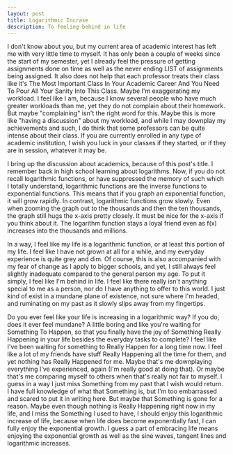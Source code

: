 ```yaml
---
layout: post
title: Logarithmic Incrase
description: To feeling behind in life
---
```

I don't know about you, but my current area of academic interest has left me with very little time to myself. It has only been a couple of weeks since the start of my semester, yet I already feel the pressure of getting assignments done on time as well as the never ending LIST of assignments being assigned. It also does not help that each professor treats their class like it's The Most Important Class In Your Academic Career And You Need To Pour All Your Sanity Into This Class. Maybe I'm exaggerating my workload. I feel like I am, because I know several people who have much greater workloads than me, yet they do not complain about their homework. But maybe "complaining" isn't the right word for this. Maybe this is more like "having a discussion" about my workload, and while I may downplay my achievements and such, I do think that some professors can be quite intense about their class. If you are currently enrolled in any type of academic institution, I wish you luck in your classes if they started, or if they are in session, whatever it may be.

I bring up the discussion about academics, because of this post's title. I remember back in high school learning about logarithms. Now, if you do not recall logarithmic functions, or have suppressed the memory of such which I totally understand, logarithmic functions are the inverse functions to exponential functions. This means that if you graph an exponential function, it will grow rapidly. In contrast, logarithmic functions grow slowly. Even when zooming the graph out to the thousands and then the ten thousands, the graph still hugs the x-axis pretty closely. It must be nice for the x-axis if you think about it. The logarithm function stays a loyal friend even as f(x) increases into the thousands and millions.

In a way, I feel like my life is a logarithmic function, or at least this portion of my life. I feel like I have not grown at all for a while, and my everyday experience is quite grey and dim. Of course, this is also accompanied with my fear of change as I apply to bigger schools, and yet, I still always feel slightly inadequate compared to the general person my age. To put it simply, I feel like I'm behind in life. I feel like there really isn't anything special to me as a person, nor do I have anything to offer to this world. I just kind of exist in a mundane plane of existence, not sure where I'm headed, and ruminating on my past as it slowly slips away from my fingertips.

Do you ever feel like your life is increasing in a logarithmic way? If you do, does it ever feel mundane? A little boring and like you're waiting for Something To Happen, so that you finally have the joy of Something Really Happening in your life besides the everyday tasks to complete? I feel like I've been waiting for something to Really Happen for a long time now. I feel like a lot of my friends have stuff Really Happening all the time for them, and yet nothing has Really Happened for me. Maybe that's me downplaying everything I've experienced, again (I'm really good at doing that). Or maybe that's me comparing myself to others when that's really not fair to myself. I guess in a way I just miss Something from my past that I wish would return. I have full knowledge of what that Something is, but I'm too embarrassed and scared to put it in writing here. But maybe that Something is gone for a reason. Maybe even though nothing is Really Happening right now in my life, and I miss the Something I used to have, I should enjoy this logarithmic increase of life, because when life does become exponentially fast, I can fully enjoy the exponential growth. I guess a part of embracing life means enjoying the exponential growth as well as the sine waves, tangent lines and logarithmic increases.